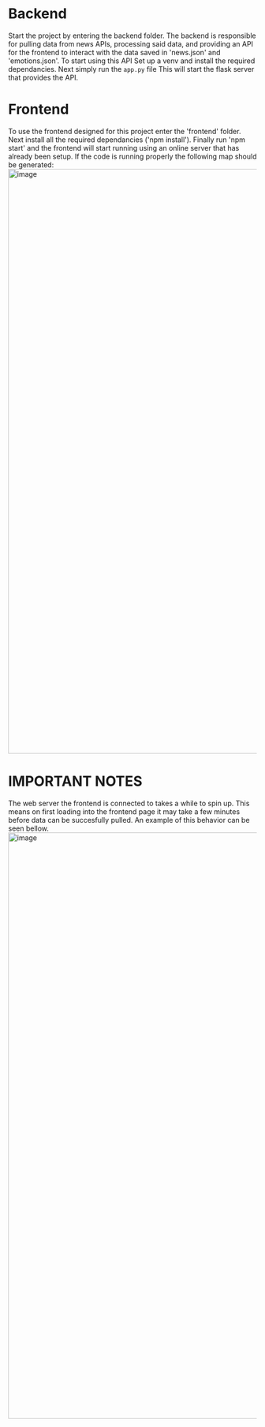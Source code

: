 # Backend
Start the project by entering the backend folder. The backend is responsible for pulling data from news APIs, processing said data, and providing an API for the frontend to interact with the data saved in 'news.json' and 'emotions.json'. To start using this API Set up a venv and install the required dependancies. Next simply run the ```app.py``` file This will start the flask server that provides the API. 

# Frontend
To use the frontend designed for this project enter the 'frontend' folder. Next install all the required dependancies ('npm install'). Finally run 'npm start' and the frontend will start running using an online server that has already been setup. If the code is running properly the following map should be generated:
<img width="1186" alt="image" src="https://github.com/BryanTurns/GeoVibes/assets/95263942/07857c1f-ddac-4d5c-b85a-f2645c8848a9">


# IMPORTANT NOTES
The web server the frontend is connected to takes a while to spin up. This means on first loading into the frontend page it may take a few minutes before data can be succesfully pulled. An example of this behavior can be seen bellow. 
<img width="1189" alt="image" src="https://github.com/BryanTurns/GeoVibes/assets/95263942/57001170-16c4-44bb-8652-efd4ef5ab7d5">

